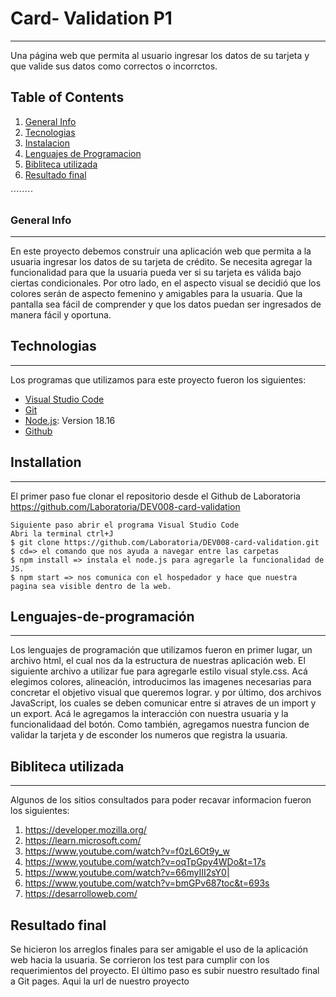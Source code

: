# Card- Validation P1
*** 
Una página web que permita al usuario ingresar los datos de su tarjeta y que valide sus datos como correctos o incorrctos.
## Table of Contents
1. [General Info](#general-info)
2. [Tecnologias](#tecnologias)
3. [Instalacion](#instalacion)
4. [Lenguajes de Programacion](#Lenguajes-de-programación)
5. [Bibliteca utilizada](#biblioteca-utilizada)
6. [Resultado final](#resultado-final)

´´´´´´´´
### General Info
***
 En este proyecto debemos construir una aplicación web que permita a la usuaria ingresar los datos de su tarjeta de crédito. Se necesita agregar la funcionalidad para que la usuaria pueda ver si su tarjeta es válida bajo ciertas condicionales. 
 Por otro lado, en el aspecto visual se decidió que los colores serán de aspecto femenino y amigables para la usuaria. Que la pantalla sea fácil de comprender y que los datos puedan ser ingresados de manera fácil y oportuna.

## Technologias
***
Los programas que utilizamos para este proyecto fueron los siguientes:
* [Visual Studio Code](https://code.visualstudio.com/)
* [Git](https://git-scm.com/)
* [Node.js](https://nodejs.org/en): Version 18.16
* [Github](https://github.com/)

## Installation
***
El primer paso fue clonar el repositorio desde el Github de Laboratoria https://github.com/Laboratoria/DEV008-card-validation
```
Siguiente paso abrir el programa Visual Studio Code
Abri la terminal ctrl+J
$ git clone https://github.com/Laboratoria/DEV008-card-validation.git
$ cd=> el comando que nos ayuda a navegar entre las carpetas
$ npm install => instala el node.js para agregarle la funcionalidad de JS.
$ npm start => nos comunica con el hospedador y hace que nuestra pagina sea visible dentro de la web.

```

## Lenguajes-de-programación
***
Los lenguajes de programación que utilizamos fueron en primer lugar, un archivo html, el cual nos da la estructura de nuestras aplicación web.
El siguiente archivo a utilizar fue para agregarle estilo visual style.css. Acá elegimos colores, alineación, introducimos las imagenes necesarias para concretar el objetivo visual que queremos lograr.
y por último, dos archivos JavaScript, los cuales se deben comunicar entre si atraves de un import y un export. Acá le agregamos la interacción con nuestra usuaria y la funcionalidaad del botón. Como también, agregamos nuestra funcion de validar la tarjeta y de esconder los numeros que registra la usuaria.
## Bibliteca utilizada 
***
Algunos de los sitios consultados para poder recavar informacion fueron los siguientes:
1. https://developer.mozilla.org/ 
2. https://learn.microsoft.com/
3. https://www.youtube.com/watch?v=f0zL6Ot9y_w
4. https://www.youtube.com/watch?v=oqTpGpy4WDo&t=17s
5. https://www.youtube.com/watch?v=66myIII2sY0|
6. https://www.youtube.com/watch?v=bmGPv687toc&t=693s
7. https://desarrolloweb.com/

## Resultado final
Se hicieron los arreglos finales para ser amigable el uso de la aplicación web hacia la usuaria. 
Se corrieron los test para cumplir con los requerimientos del proyecto.
El último paso es subir nuestro resultado final a Git pages.
Aqui la url de nuestro proyecto 
